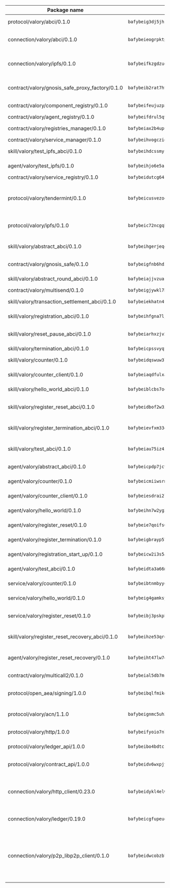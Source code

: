 | Package name                                                  | Package hash                                                  | Description                                                                                                                |
| ------------------------------------------------------------- | ------------------------------------------------------------- | -------------------------------------------------------------------------------------------------------------------------- |
| protocol/valory/abci/0.1.0                                    | `bafybeig3dj5jhsowlvg3t73kgobf6xn4nka7rkttakdb2gwsg5bp7rt7q4` | A protocol for ABCI requests and responses.                                                                                |
| connection/valory/abci/0.1.0                                  | `bafybeieogrpktpxfq74leeeeylfx33sob2hovhpl5coxlswae6xblzbezy` | connection to wrap communication with an ABCI server.                                                                      |
| connection/valory/ipfs/0.1.0                                  | `bafybeifkzgdzuoxqovcjswsnzsehjh7bjwbska26ufmcrk7hbufk4c4dae` | A connection responsible for uploading and downloading files from IPFS.                                                    |
| contract/valory/gnosis_safe_proxy_factory/0.1.0               | `bafybeib2rat7ht33l6r6ix45x5yifotq7l6oqczmqe5edxh2ackv4i72jq` | Gnosis Safe proxy factory (GnosisSafeProxyFactory) contract                                                                |
| contract/valory/component_registry/0.1.0                      | `bafybeifeujuzp56zzdhyvxitnaakqetcqhbqr2x6jxnhj7ahzm7pb2y7uy` | Component registry contract                                                                                                |
| contract/valory/agent_registry/0.1.0                          | `bafybeifdrul5qvk5hj4ggy63ff3smt6wc4c67srnqxxfpbz3jsgbpuavgy` | Agent registry contract                                                                                                    |
| contract/valory/registries_manager/0.1.0                      | `bafybeiax2b4upu7uiea4otvc5jv3rnmnnb6g2bmb2jkrhqtuyjyylskt6i` | Registries Manager contract                                                                                                |
| contract/valory/service_manager/0.1.0                         | `bafybeihvogcziooqau7n22tejzan2baghjaodkb2u74i3aao7ffomk4aem` | Service Manager contract                                                                                                   |
| skill/valory/test_ipfs_abci/0.1.0                             | `bafybeihdcssmycoxlkdpte27zorcca6tvgfn4ybpnbe7rbrrgjmtzir3qu` | IPFS e2e testing application.                                                                                              |
| agent/valory/test_ipfs/0.1.0                                  | `bafybeihjo6e5asj6fhwmdho7hpnx5t7cavwioyobt74xgwpj64hisqoyku` | Agent for testing the ABCI connection.                                                                                     |
| contract/valory/service_registry/0.1.0                        | `bafybeidutcg64sih4syvaetggyswynfs4jlswaj63itoh4tqnwqz3ydywi` | Service Registry contract                                                                                                  |
| protocol/valory/tendermint/0.1.0                              | `bafybeicusvezoqlmyt6iqomcbwaz3xkhk2qf3d56q5zprmj3xdxfy64k54` | A protocol for communication between two AEAs to share tendermint configuration details.                                   |
| protocol/valory/ipfs/0.1.0                                    | `bafybeic72ncgqbzoz2guj4p4yjqulid7mv6yroeh65hxznloamoveeg7hq` | A protocol specification for IPFS requests and responses.                                                                  |
| skill/valory/abstract_abci/0.1.0                              | `bafybeihgerjeq4u4apuue7zzhpb3wmntuju34dbdijbbvl4wclww2gy7di` | The abci skill provides a template of an ABCI application.                                                                 |
| contract/valory/gnosis_safe/0.1.0                             | `bafybeigfnb6hdixmdwoxingxrevx7beawm2voudgtexo6vazzfa4vhyx5m` | Gnosis Safe (GnosisSafeL2) contract                                                                                        |
| skill/valory/abstract_round_abci/0.1.0                        | `bafybeiajjvzuakv3zf7xufeucrq3eom4mr3a6jecq5rawh7hachmhoxcw4` | abstract round-based ABCI application                                                                                      |
| contract/valory/multisend/0.1.0                               | `bafybeigjywkl7hydjsrkogob3xebj2ifhqwmfhhxoeyrndzhhxi5u6amey` | MultiSend contract                                                                                                         |
| skill/valory/transaction_settlement_abci/0.1.0                | `bafybeiekhatn4fuavpbijka3tqaedjlps4sly3kbtvo45uy3vw2esd4z2a` | ABCI application for transaction settlement.                                                                               |
| skill/valory/registration_abci/0.1.0                          | `bafybeihfgna7ljrebwvsekvaj3i2h5yzf6rmts67ayzuo64qeh6jz73grm` | ABCI application for common apps.                                                                                          |
| skill/valory/reset_pause_abci/0.1.0                           | `bafybeiarhxzjv2jgirqciyx3wf4nocel6rg3chi2giezfrqass5ekxdz64` | ABCI application for resetting and pausing app executions.                                                                 |
| skill/valory/termination_abci/0.1.0                           | `bafybeicpssvyqf5va7dp5ntferifoaee2qvzxgrle57on2zvbzbghozjby` | Termination skill.                                                                                                         |
| skill/valory/counter/0.1.0                                    | `bafybeidqswuw3lhjxwicrkye4mku44b56ehvvgyj522izhql32m56yo7tm` | The ABCI Counter application example.                                                                                      |
| skill/valory/counter_client/0.1.0                             | `bafybeiaqdfulxamdshw7fykfkqvkpvjb5bnmhv7ffrjiwdi4ktiulklx6q` | A client for the ABCI counter application.                                                                                 |
| skill/valory/hello_world_abci/0.1.0                           | `bafybeiblcbs7oozoqyqcfuo2mhlccmaib2yssp6kg5rrjnvkyxut7gn5qe` | Hello World ABCI application.                                                                                              |
| skill/valory/register_reset_abci/0.1.0                        | `bafybeidbof2w3xupsj3xzk2557dziob5qfxm7nz65oxcchqps7rktscqk4` | ABCI application for dummy skill that registers and resets                                                                 |
| skill/valory/register_termination_abci/0.1.0                  | `bafybeievfxm33owze4ihcm7r7b6qoc4tufqr447uwfuwpsi347xpmem23y` | ABCI application for dummy skill that registers and resets                                                                 |
| skill/valory/test_abci/0.1.0                                  | `bafybeiau75iz4ir4jnrwadurkd36ignzbjitshyouu2ltv4szwtpxq2l6q` | ABCI application for testing the ABCI connection.                                                                          |
| agent/valory/abstract_abci/0.1.0                              | `bafybeicpdp7jcvvvjvehfmhyklbd5l4m7hssun6low6kqan5tql4vczc4q` | The abstract ABCI AEA - for testing purposes only.                                                                         |
| agent/valory/counter/0.1.0                                    | `bafybeicmiiwsrmx62x3zz3qlhhcnls46s3v65eggpux27wwretttwkc5cq` | The ABCI Counter example as an AEA                                                                                         |
| agent/valory/counter_client/0.1.0                             | `bafybeiesdrai2lvgnwf5og4xh5n2f23giboxoivkuqj33x56xz6hgczav4` | The ABCI Counter example as an AEA                                                                                         |
| agent/valory/hello_world/0.1.0                                | `bafybeihn7w2yg5yn562htsvtl2jk3md4sd5sqy2e62dcl4psuxeca2x6cu` | Hello World ABCI example.                                                                                                  |
| agent/valory/register_reset/0.1.0                             | `bafybeie7qoifs6owb7m2orugvnfu3wpi64nvzzjolm3jq72gzeee64gpmu` | Register reset to replicate Tendermint issue.                                                                              |
| agent/valory/register_termination/0.1.0                       | `bafybeigbrayp57wyxxfirzbwd63paa575ddjerwu32k5qixxg2fuj7ogxi` | Register terminate to test the termination feature.                                                                        |
| agent/valory/registration_start_up/0.1.0                      | `bafybeicw2i3s5awqwiuryh7pjw54wcr5pw63ddfmlpkbpa5a5vb7xdlbau` | Registration start-up ABCI example.                                                                                        |
| agent/valory/test_abci/0.1.0                                  | `bafybeidta3a66mmwl75orsk6mqefma6zi2itxzeinikiewrwm2ybsbo4m4` | Agent for testing the ABCI connection.                                                                                     |
| service/valory/counter/0.1.0                                  | `bafybeibtnmbyyendbnfomnji7gwjclnt34ks577bgre5onqqysnmbtok64` | A set of agents incrementing a counter                                                                                     |
| service/valory/hello_world/0.1.0                              | `bafybeig4gamksy3xwsispvjt57a42fcj3fasq5sypzeoljgmmvu2g55xki` | A simple demonstration of a simple ABCI application                                                                        |
| service/valory/register_reset/0.1.0                           | `bafybeibj3pskphl45ooegsi3hjxjaplg7jvbjjm3wpcbts5geotjdhvi5a` | Test and debug tendermint reset mechanism.                                                                                 |
| skill/valory/register_reset_recovery_abci/0.1.0               | `bafybeihze53qrepqkq5ijxdbuuawyvydm54zjbo6bvh46bagwzwwzktq4q` | ABCI application for dummy skill that registers and resets                                                                 |
| agent/valory/register_reset_recovery/0.1.0                    | `bafybeiht47lw7gyekreprwoxplrjglubd3emrd4c3s3bvvvsh4j6mwpogy` | Agent to showcase hard reset as a recovery mechanism.                                                                      |
| contract/valory/multicall2/0.1.0                              | `bafybeial5db7mcobpr4ntjxjgdqysrxlkbj3hrruuikvfyi66lmetzhoai` | The MakerDAO multicall2 contract.                                                                                          |
| protocol/open_aea/signing/1.0.0                               | `bafybeibqlfmikg5hk4phzak6gqzhpkt6akckx7xppbp53mvwt6r73h7tk4` | A protocol for communication between skills and decision maker.                                                            |
| protocol/valory/acn/1.1.0                                     | `bafybeignmc5uh3vgpuckljcj2tgg7hdqyytkm6m5b6v6mxtazdcvubibva` | The protocol used for envelope delivery on the ACN.                                                                        |
| protocol/valory/http/1.0.0                                    | `bafybeifyoio7nlh5zzyn5yz7krkou56l22to3cwg7gw5v5o3vxwklibhty` | A protocol for HTTP requests and responses.                                                                                |
| protocol/valory/ledger_api/1.0.0                              | `bafybeibo4bdtcrxi2suyzldwoetjar6pqfzm6vt5xal22ravkkcvdmtksi` | A protocol for ledger APIs requests and responses.                                                                         |
| protocol/valory/contract_api/1.0.0                            | `bafybeidv6wxpjyb2sdyibnmmum45et4zcla6tl63bnol6ztyoqvpl4spmy` | A protocol for contract APIs requests and responses.                                                                       |
| connection/valory/http_client/0.23.0                          | `bafybeidykl4elwbcjkqn32wt5h4h7tlpeqovrcq3c5bcplt6nhpznhgczi` | The HTTP_client connection that wraps a web-based client connecting to a RESTful API specification.                        |
| connection/valory/ledger/0.19.0                               | `bafybeicgfupeudtmvehbwziqfxiz6ztsxr5rxzvalzvsdsspzz73o5fzfi` | A connection to interact with any ledger API and contract API.                                                             |
| connection/valory/p2p_libp2p_client/0.1.0                     | `bafybeidwcobzb7ut3efegoedad7jfckvt2n6prcmd4g7xnkm6hp6aafrva` | The libp2p client connection implements a tcp connection to a running libp2p node as a traffic delegate to send/receive envelopes to/from agents in the DHT. |
